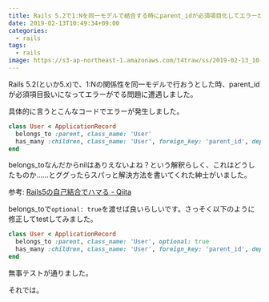 ```yaml
---
title: Rails 5.2で1:Nを同一モデルで結合する時にparent_idが必須項目化してエラーが出る問題
date: 2019-02-13T10:49:34+09:00
categories:
  - rails
tags:
  - rails
image: https://s3-ap-northeast-1.amazonaws.com/t4traw/ss/2019-02-13_10-51-30.png
---
```

Rails 5.2(といか5.x)で、1:Nの関係性を同一モデルで行おうとした時、parent_idが必須項目扱いになってエラーがでる問題に遭遇しました。

<!--more-->

具体的に言うとこんなコードでエラーが発生しました。

```ruby
class User < ApplicationRecord
  belongs_to :parent, class_name: 'User'
  has_many :children, class_name: 'User', foreign_key: 'parent_id', dependent: :destroy
end
```

belongs_toなんだからnilはありえないよね？という解釈らしく、これはどうしたものか……とググったらスパっと解決方法を書いてくれた紳士がいました。

参考: [Rails5の自己結合でハマる - Qiita](https://qiita.com/toyoken/items/e3c329e7c9acc3ce3487)

belongs_toで`optional: true`を渡せば良いらしいです。さっそく以下のように修正してtestしてみました。

```ruby
class User < ApplicationRecord
  belongs_to :parent, class_name: 'User', optional: true
  has_many :children, class_name: 'User', foreign_key: 'parent_id', dependent: :destroy
end
```

無事テストが通りました。

それでは。
